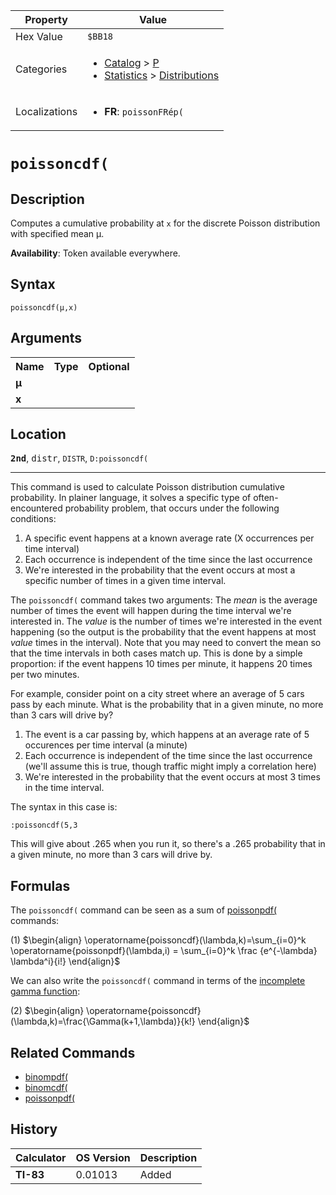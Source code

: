 | Property      | Value |
|---------------|-------|
| Hex Value     | `$BB18`|
| Categories    | <ul><li>[Catalog](<../categories/Catalog.md>) > [P](<../categories/Catalog.md#P>)</li><li>[Statistics](<../categories/Statistics.md>) > [Distributions](<../categories/Statistics.md#Distributions>)</li></ul> |
| Localizations | <ul><li><b>FR</b>: `poissonFRép(`</li></ul> |

# `poissoncdf(`

## Description
Computes a cumulative probability at `x` for the discrete Poisson distribution with specified mean μ.


<b>Availability</b>: Token available everywhere.

## Syntax
`poissoncdf(μ,x)`

## Arguments
<table>
<tr><th>Name</th><th>Type</th><th>Optional</th></tr>

<tr><td><b>μ</b></td><td></td><td></td></tr>

<tr><td><b>x</b></td><td></td><td></td></tr>

</table>

## Location
<tt><kbd><b>2nd</b></kbd></tt>, <kbd>distr</kbd>, `DISTR`, `D:poissoncdf(`
<hr>

This command is used to calculate Poisson distribution cumulative probability. In plainer language, it solves a specific type of often-encountered probability problem, that occurs under the following conditions:

1.  A specific event happens at a known average rate (X occurrences per time interval)
2.  Each occurrence is independent of the time since the last occurrence
3.  We're interested in the probability that the event occurs at most a specific number of times in a given time interval.

The `poissoncdf(` command takes two arguments: The _mean_ is the average number of times the event will happen during the time interval we're interested in. The _value_ is the number of times we're interested in the event happening (so the output is the probability that the event happens at most _value_ times in the interval). Note that you may need to convert the mean so that the time intervals in both cases match up. This is done by a simple proportion: if the event happens 10 times per minute, it happens 20 times per two minutes.

For example, consider point on a city street where an average of 5 cars pass by each minute. What is the probability that in a given minute, no more than 3 cars will drive by?

1.  The event is a car passing by, which happens at an average rate of 5 occurences per time interval (a minute)
2.  Each occurrence is independent of the time since the last occurrence (we'll assume this is true, though traffic might imply a correlation here)
3.  We're interested in the probability that the event occurs at most 3 times in the time interval.

The syntax in this case is:

```ti-basic
:poissoncdf(5,3
```

  
This will give about .265 when you run it, so there's a .265 probability that in a given minute, no more than 3 cars will drive by.

## Formulas

The `poissoncdf(` command can be seen as a sum of [poissonpdf(](/poissonpdf) commands:

(1) $`\begin{align} \operatorname{poissoncdf}(\lambda,k)=\sum_{i=0}^k \operatorname{poissonpdf}(\lambda,i) = \sum_{i=0}^k \frac {e^{-\lambda} \lambda^i}{i!} \end{align}`$ 

We can also write the `poissoncdf(` command in terms of the [incomplete gamma function](http://en.wikipedia.org/wiki/Incomplete_gamma_function):

(2) $`\begin{align} \operatorname{poissoncdf}(\lambda,k)=\frac{\Gamma(k+1,\lambda)}{k!} \end{align}`$ 

## Related Commands

*   [binompdf(](/binompdf)
*   [binomcdf(](/binomcdf)
*   [poissonpdf(](/poissonpdf)

## History
| Calculator | OS Version | Description |
|------------|------------|-------------|
| <b>TI-83</b> | 0.01013 | Added |


